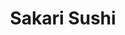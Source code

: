---
layout: place
title: "Sakari Sushi"
permalink: /virginia/suffolk/sakari-sushi.html
stateAbbr: VA
stateName: Virginia
cityName: Suffolk
place_id: ChIJH_LM5TOfuokR8q49IoEszfw
photos:
  - name: >-
      places/ChIJH_LM5TOfuokR8q49IoEszfw/photos/AeeoHcKqUcgT7m2aGs3fvLkjbuSqrLBfwpobxqkNncwNujTmN_f0s7nh7cP9d6gL2D4MCCtZyrXiCFckAObaTFCJAwqSffJfGlJT5WTvo5bmrEultw5iFC5c7v4543BloBkCNZqnsZo_7pQzsR6pWf5kAv7H3SWQ5CZgu8MmjJShzQDvbyXEWiXE1FoOrRsFf0hPVwPgC7Z_N7xE8_GuxzdZ-4UHXJlaxHe1Q3kcooRI7P9ZVzJ2f_0h6-X04nyq2Ate5xhaIaZ6OYIyEZBsw9c2LwUao67yYI84Q4g1I06CGJ-hag
    widthPx: 4032
    heightPx: 2045
    authorAttributions:
      - displayName: Sakari Sushi
        uri: https://maps.google.com/maps/contrib/109270270806830145621
        photoUri: >-
          https://lh3.googleusercontent.com/a/ACg8ocKtDYXk2-6dvOh95l2i13XhE5Y0O7t15K1DnAhLs_wGoZO1uQ=s100-p-k-no-mo
    flagContentUri: >-
      https://www.google.com/local/imagery/report/?cb_client=maps_api_places.places_api&image_key=!1e10!2sAF1QipNkmJz2aO9dsqVZp0AY_fCyc-fX6-V3JoAURVlG&hl=en-US
    googleMapsUri: >-
      https://www.google.com/maps/place//data=!3m4!1e2!3m2!1sAF1QipNkmJz2aO9dsqVZp0AY_fCyc-fX6-V3JoAURVlG!2e10!4m2!3m1!1s0x89ba9f33e5ccf21f:0xfccd2c81223daef2
  - name: >-
      places/ChIJH_LM5TOfuokR8q49IoEszfw/photos/AeeoHcL8SSCwIF-ir3HnksXkJdpDSqqPgAaiy6hYZn72K_GI2p1LEThlUc_QVRisQvjne6fDudIc9gtE9FBh2tNzvvEfNTo9wG4b4tIThbls4wUel_0zl5q36MyIAEGXwP6ZLMhn2X9mjGLDKLxkbwzHaNIJHWsaC1Bj6mlJ_vHRufTJSBOQkNLuEbwdtEhEl_fvnkb2krSDqjYSgnjfsYcN3cSX6f-qY4bRLyfGQ8xVcWZ5mmwLPJShxueVEXO7n98Zu5X4w9qemwG6lb0znH1xjQO1E_98LiyaemGhE5b7StOH2w
    widthPx: 1080
    heightPx: 1080
    authorAttributions:
      - displayName: Sakari Sushi
        uri: https://maps.google.com/maps/contrib/109270270806830145621
        photoUri: >-
          https://lh3.googleusercontent.com/a/ACg8ocKtDYXk2-6dvOh95l2i13XhE5Y0O7t15K1DnAhLs_wGoZO1uQ=s100-p-k-no-mo
    flagContentUri: >-
      https://www.google.com/local/imagery/report/?cb_client=maps_api_places.places_api&image_key=!1e10!2sAF1QipNNnwjC1bnFN7Xb0o7dq9hkCnTkYYSiusUA-Qbt&hl=en-US
    googleMapsUri: >-
      https://www.google.com/maps/place//data=!3m4!1e2!3m2!1sAF1QipNNnwjC1bnFN7Xb0o7dq9hkCnTkYYSiusUA-Qbt!2e10!4m2!3m1!1s0x89ba9f33e5ccf21f:0xfccd2c81223daef2
  - name: >-
      places/ChIJH_LM5TOfuokR8q49IoEszfw/photos/AeeoHcK3Qk0WweigN7FxkqN3NGcuThWgyG-dzMGX178C3bqDF2xV_gYAJ-ZOW7CdchGWDPzjAI4fsj_lwR-1TgMbCpzyYzyqP5K3BJ5aG8GwBfthf8k9Pe6WHaGHa4X7ETMvrc4ed3JzQOVxjW8Set5b8AhwIUa6REW4PyIolcOosh5DKk0yNfzFOryl35dN-UXgcSXNM9UYfXxSWqSgZ_bWVU6qQlOA9CRSV8HMsY-t2sGsWgRjH1vm32cHVblYg1QaosR2XT8vZXLhcnpGFB1xDf9QccHIm8vVjn40W992uOV4ORamyHmNqNZhvshKB21JxnPbixtALLcxxKgKNQMAkYHlfZlTANBqAe4TOQCgR4y4gB9Phkh3F2YAb7ZUcrgA5kVLwkUf5cqsW7o-bwbQzjlgETGNgH9GAtdmmN0mY5b0Aw
    widthPx: 4000
    heightPx: 3000
    authorAttributions:
      - displayName: Islander56
        uri: https://maps.google.com/maps/contrib/117481835311691593579
        photoUri: >-
          https://lh3.googleusercontent.com/a-/ALV-UjU95R8HqUV42hL2DEl79bY3F5u0jj61BYbHS6LP8iqYGVzw1wRo=s100-p-k-no-mo
    flagContentUri: >-
      https://www.google.com/local/imagery/report/?cb_client=maps_api_places.places_api&image_key=!1e10!2sCIHM0ogKEICAgICny7Thcw&hl=en-US
    googleMapsUri: >-
      https://www.google.com/maps/place//data=!3m4!1e2!3m2!1sCIHM0ogKEICAgICny7Thcw!2e10!4m2!3m1!1s0x89ba9f33e5ccf21f:0xfccd2c81223daef2
  - name: >-
      places/ChIJH_LM5TOfuokR8q49IoEszfw/photos/AeeoHcI5k_GeKjDNLnq1nn-v7XwSHhNeIo59YYjV1W3nqDOnyT5rVh07ZlF811T0XEajH2HuivHqq94JKmJbpNOsNVAJ0SZDccoJywx_FK2hk1Yj8G7kgx4H0xvf1NwYkkG26adxyKt975BvtX4dtxaBK5Z7l1c6CP2AcAHrUHQRslmBn3MC2GmPb2VthE3BEKG06Ew2IlKa7ABuDo9TOoFwGDxEvOC3XAehOBFmhrR8qaOlrtz_vfoFiIBmIkeivY34B0tkMJuqp_XQuPhQFuaQ45HLb9JfmZ_8SmepKTpTY0j7wI6FmC_zUMc0UVklQpmui8tySstWEHn8q9-XF8jYqTn2JImiURdF5Kq7P_co4OWkgKZmIUh82SiuU27eIsZxjqxyNErmWvvq8abDLMzIzmUWgwKes7MtMiPwrJ3VATIoAfzN
    widthPx: 3000
    heightPx: 4000
    authorAttributions:
      - displayName: Vince
        uri: https://maps.google.com/maps/contrib/102855925369851772113
        photoUri: >-
          https://lh3.googleusercontent.com/a-/ALV-UjUlMFfDaxBY_kBe25lxH-RIJ_Ml8LpC3hPGnQseCk57_AqamF10=s100-p-k-no-mo
    flagContentUri: >-
      https://www.google.com/local/imagery/report/?cb_client=maps_api_places.places_api&image_key=!1e10!2sCIHM0ogKEICAgIDDm57hmAE&hl=en-US
    googleMapsUri: >-
      https://www.google.com/maps/place//data=!3m4!1e2!3m2!1sCIHM0ogKEICAgIDDm57hmAE!2e10!4m2!3m1!1s0x89ba9f33e5ccf21f:0xfccd2c81223daef2
  - name: >-
      places/ChIJH_LM5TOfuokR8q49IoEszfw/photos/AeeoHcK6LK8wchmIJvSB6tjtvJmlOIg0-JASZBAgxu-zZdz9oyywjnQYWsYAZIc77XvsS55WSRwrPgPDfhOQy0ZUU6Rm9EedcwN5pNOPkz2A8_YEzpbeag2monxi6xqbLmuWn2iRhDKUgcOu3S-QuYeVPQNjzZKBJ-SsDj3LXm88AwEW8Wxfl5NifByZGwDVNF9K45XapaSeLCf0a9mlRoAAgz7yLLsHPgBg4EX25uHiklEnuDqnCTAwuxeleVlHV4BloYAwvXho_leUlfmXilyUx6Iy5xhvo7xSbuS3gOa2cIAGAwaRvkrjWurnvKwfLvn2xr4tBK38otg78EHY_xWd3BsnYHecrlsHDN0R7SKOuRGiwuB-kUJnSXXPaqJkHt2lHK3YEBCKJS_FpDxhVgswxdU2OQGrSi0-CxHwmq5F6WFjFg
    widthPx: 3133
    heightPx: 2268
    authorAttributions:
      - displayName: Kishka Gooden
        uri: https://maps.google.com/maps/contrib/118075451505484283904
        photoUri: >-
          https://lh3.googleusercontent.com/a-/ALV-UjXmqHkEnJquX24OqVCh9lwVm5h4ZMDSEuB5HasYtXq2Dm6nTHN57w=s100-p-k-no-mo
    flagContentUri: >-
      https://www.google.com/local/imagery/report/?cb_client=maps_api_places.places_api&image_key=!1e10!2sCIHM0ogKEICAgIDHlKHHDA&hl=en-US
    googleMapsUri: >-
      https://www.google.com/maps/place//data=!3m4!1e2!3m2!1sCIHM0ogKEICAgIDHlKHHDA!2e10!4m2!3m1!1s0x89ba9f33e5ccf21f:0xfccd2c81223daef2
  - name: >-
      places/ChIJH_LM5TOfuokR8q49IoEszfw/photos/AeeoHcKxLaiAm68gVpe2ZBA3-qUaVGheG8Wn0qmMUZK0dcxHQxZOi3Fm8zfhLB19GNHr7JVOn4fmGvUf3jKT1plvRo-BfZ64AzDvB-oFcuseMTRCbVD9YCFnBbplUdIyZjAe5aF9OPpsJ96WgbXNFsd_fOOcQVoahCdXGbWAQzotrAWRRIsRra_Ov0fn7lzbsoC2HpBtOTPyE1vIxt0dG7tWAVmZbyIIeHjsDc0Tt0yWnTlJ6hVI4fiALxF48Mu9uM9iImdCmEuVW2rpMyG9rU3MeQVDbQOji7Q38YSOYt_gLUTnVTBTHyhQmePkMfY1bGiqnhr4Zd0Nn3HlqN-nToYmm13ylTqq0CZF2_1FEu96yrsuzLNDpzLVtHdODfXzaECajnz_hZJ3EmTz4qisI6SX1yV3ehnihk4twb6r9IhFbITqtw
    widthPx: 4032
    heightPx: 2268
    authorAttributions:
      - displayName: M Catalla
        uri: https://maps.google.com/maps/contrib/101775277265150115787
        photoUri: >-
          https://lh3.googleusercontent.com/a/ACg8ocJCx9nbZIve6Izcr2UQbskkPIqp7FCJtZ-murkEA1sNoyRO4A=s100-p-k-no-mo
    flagContentUri: >-
      https://www.google.com/local/imagery/report/?cb_client=maps_api_places.places_api&image_key=!1e10!2sCIHM0ogKEICAgICO5bnvbw&hl=en-US
    googleMapsUri: >-
      https://www.google.com/maps/place//data=!3m4!1e2!3m2!1sCIHM0ogKEICAgICO5bnvbw!2e10!4m2!3m1!1s0x89ba9f33e5ccf21f:0xfccd2c81223daef2
  - name: >-
      places/ChIJH_LM5TOfuokR8q49IoEszfw/photos/AeeoHcI2UKO2FztxSygSPvlQzL1aQw2utEZlOqBRtRy_LfMefZEf84rcfomddsZf71ACS5zZbyzIz5MiEhn2gP86tLUYKPxrUOv_DEEojfnVFkO6rRK00Si9wr_Rrq5Zl6oO5Y-evhiH2W6GYBBA0-sJ7FNcF84QVrCg1qfchdCvh2br9pmBLxvwQ9blLG5KOgLr_RYkO8TavwPLwjnnChrBGFYeISIl_q6Fy_romMLRBUkGlw2szWfMwoFzj3sZc4JO5fknuQYKmEircaykwnVKz69YPaR2sE6mYqyE9BSM2I_O1jQs5a6ykOdwanH593uIVnwN4f4RF4oDIIoC1wPMFCzkgTXSXzmUs4Lu4EAu-9yZ3hk3iEJQDfyzkEIfMKAsCqlnw9un8LsczbIqpousiMr38zNaSN1bKUr7cPcEgy8-Czes
    widthPx: 4000
    heightPx: 2250
    authorAttributions:
      - displayName: Wesley Mattingly
        uri: https://maps.google.com/maps/contrib/116380811688016131210
        photoUri: >-
          https://lh3.googleusercontent.com/a-/ALV-UjVq6dRufQpvJtLioYUuXxs2lo2y-W9KJAqda8-i8yEf6bkvRqzSVw=s100-p-k-no-mo
    flagContentUri: >-
      https://www.google.com/local/imagery/report/?cb_client=maps_api_places.places_api&image_key=!1e10!2sCIHM0ogKEICAgICOhZP42QE&hl=en-US
    googleMapsUri: >-
      https://www.google.com/maps/place//data=!3m4!1e2!3m2!1sCIHM0ogKEICAgICOhZP42QE!2e10!4m2!3m1!1s0x89ba9f33e5ccf21f:0xfccd2c81223daef2
  - name: >-
      places/ChIJH_LM5TOfuokR8q49IoEszfw/photos/AeeoHcK-mixpOQ8t_4aB5gJOeof8PKRySuiqkFMcT3KajBbRZ2u-5TXoRKO0baOxNaTP7p9bO5VKFAaf9HvcofRHKqGFWovldhyoa4hYReEnPP0QgQBjwNz7yT47y4HmygSGdYmxENky2Qm0_JiNLEYKc0ILBSMTl0BY3gWqFZ656uuWLJl0g3frrZPyZfd5AepPPNmcAs83gvCudUzoLOdzjcYrvJ2_siOSv1oPoU_zcQF7Xvv3KdSYQID_JTjP1jVyQ-gt4cMvy_d8M035llKUjFZ1jJfm6ekRD2f9KDj0Y__NaclTpMg32IPhy2Ril1neoL6jbn05UW2Y-EpMbjEmVioNpuGQtXYYMiaB3bOUFxHuuGEYDO-xBYa2fS3uISMpqR1FtTMS_-dtj-OTyQvVVlMQIUmYWNL1I9G9zrzij2JRVA
    widthPx: 2281
    heightPx: 2281
    authorAttributions:
      - displayName: Harry
        uri: https://maps.google.com/maps/contrib/106236278740171572083
        photoUri: >-
          https://lh3.googleusercontent.com/a-/ALV-UjXHZzD0KDeYYUHd5BD0VpvFELYp3if7NCGJMtdkqxBjCi8FnqYZpg=s100-p-k-no-mo
    flagContentUri: >-
      https://www.google.com/local/imagery/report/?cb_client=maps_api_places.places_api&image_key=!1e10!2sCIHM0ogKEICAgICBlNbHHg&hl=en-US
    googleMapsUri: >-
      https://www.google.com/maps/place//data=!3m4!1e2!3m2!1sCIHM0ogKEICAgICBlNbHHg!2e10!4m2!3m1!1s0x89ba9f33e5ccf21f:0xfccd2c81223daef2
  - name: >-
      places/ChIJH_LM5TOfuokR8q49IoEszfw/photos/AeeoHcKvyZYvtIWkysltTEPicVYLXPxM3NcviQoL6Q1veEBPWhpewba_FzFIhIAeBShIzI2eeHY4Pe4PEwHXu2u9O4N4cBJmBohr3IMS0TwnptJDM-BM0tR1t3K60xdRStlH6uCVQ_Nk4huc0g1hkfmMOw5pZhubRyljfWfWG9eC_Wzkz89TJ7-nH9FVm1gTWMyfIZ_XhVYRS9AEAyWOhrKOEc1vPl_TBCxPkRtEqL1dyaciT0MrF4vwXcp2h9qAzTjRGJBaA2Pr2-UA9zehGnK6yPi9Gt9Oa5ixEaIfNpsxALRnMBkN4WMHyAi8huLYW6eaJouq2wkyZIVDR2IoVckOr6sGVjVaZwzu2LNWvKckddHyyZqWIDCwB0ih0J9UeVASjy31VixpPUJSrsLK6gcpK66Z51DSLPqbfAO7nEKp6Bt43g
    widthPx: 1920
    heightPx: 1080
    authorAttributions:
      - displayName: Bryan Lama
        uri: https://maps.google.com/maps/contrib/118211109010900456845
        photoUri: >-
          https://lh3.googleusercontent.com/a-/ALV-UjU2WdTAszNiyQ_h_5f4wSR9bBjtgnUZGFRapHFuigGPgi6GppWz=s100-p-k-no-mo
    flagContentUri: >-
      https://www.google.com/local/imagery/report/?cb_client=maps_api_places.places_api&image_key=!1e10!2sCIHM0ogKEICAgID-yIvuaw&hl=en-US
    googleMapsUri: >-
      https://www.google.com/maps/place//data=!3m4!1e2!3m2!1sCIHM0ogKEICAgID-yIvuaw!2e10!4m2!3m1!1s0x89ba9f33e5ccf21f:0xfccd2c81223daef2
  - name: >-
      places/ChIJH_LM5TOfuokR8q49IoEszfw/photos/AeeoHcI6KltorqJPfqF_7z-PQdrbbokOzcis0fP8pUYd67-D-hJ4HOuX8cHPgOpFZmXCvmcg8qL2u7VLEdnAKSme4n5-_7j278qJtctDxs0MBRjXnswRnOmrEwYMf9hVpSNURIb6NZCl1r9m2TTd9y9VQ58K9TUy0kvbkuG7AnrKmvRMbrqbnir624955_tNyi871PN0EwpmdaCVGsGxmkXxV4omJtisGEJzvUAtdp-PdbT_u6f4SmUzGJG_ohITtXwo2FbrkPrROQKAMKYAeZodnNJbPBPTdjZ_qJkaShp9hUgs7FFZLHh01Wa6ccI7F6WU3glvaZ0tr-NmMEWEHIZc_evy4IKkcTYH_bUPWIXQBS_KsdIY4RCxnVWohCStgskBc3Xs7AReNDv-7GUDpdyA4A_zHmk8rptEBgxO3QUS_uxNqw
    widthPx: 3024
    heightPx: 4032
    authorAttributions:
      - displayName: Ricky Reviews
        uri: https://maps.google.com/maps/contrib/107047205253379825762
        photoUri: >-
          https://lh3.googleusercontent.com/a-/ALV-UjVrEGDl131i0KBtsmG76hilNQsMtIbyaD8-ssJGW2k9JPudas4=s100-p-k-no-mo
    flagContentUri: >-
      https://www.google.com/local/imagery/report/?cb_client=maps_api_places.places_api&image_key=!1e10!2sCIHM0ogKEICAgICp0O-SSw&hl=en-US
    googleMapsUri: >-
      https://www.google.com/maps/place//data=!3m4!1e2!3m2!1sCIHM0ogKEICAgICp0O-SSw!2e10!4m2!3m1!1s0x89ba9f33e5ccf21f:0xfccd2c81223daef2
address: 5836 Harbour View Blvd Suite 330, Suffolk, VA 23435, USA
street: 5836 Harbour View Blvd Suite 330
city: Suffolk
state: VA
zip: '23435'
country: USA
neighborhood: null
latitude: '36.871115'
longitude: '-76.441534'
accessibility_options:
  wheelchairAccessibleParking: true
  wheelchairAccessibleEntrance: true
  wheelchairAccessibleRestroom: true
  wheelchairAccessibleSeating: true
business_status: OPERATIONAL
name: Sakari Sushi
google_maps_links:
  directionsUri: >-
    https://www.google.com/maps/dir//''/data=!4m7!4m6!1m1!4e2!1m2!1m1!1s0x89ba9f33e5ccf21f:0xfccd2c81223daef2!3e0
  placeUri: https://maps.google.com/?cid=18216265000920395506
  writeAReviewUri: >-
    https://www.google.com/maps/place//data=!4m3!3m2!1s0x89ba9f33e5ccf21f:0xfccd2c81223daef2!12e1
  reviewsUri: >-
    https://www.google.com/maps/place//data=!4m4!3m3!1s0x89ba9f33e5ccf21f:0xfccd2c81223daef2!9m1!1b1
  photosUri: >-
    https://www.google.com/maps/place//data=!4m3!3m2!1s0x89ba9f33e5ccf21f:0xfccd2c81223daef2!10e5
primary_type: Sushi Restaurant
opening_hours:
  regular: null
  current: null
secondary_opening_hours:
  regular:
    weekdayDescriptions: null
    type: null
  current:
    weekdayDescriptions: null
    type: null
phone: (757) 967-0260
price_level: null
price_range: $20 &ndash; $30
rating: '4.5'
rating_count: 203
website: https://sakarisushibuffet.wixsite.com/sakarisushisuffolk/menu
description: null
reviews:
  - name: >-
      places/ChIJH_LM5TOfuokR8q49IoEszfw/reviews/ChZDSUhNMG9nS0VJQ0FnSURYMS16cUdBEAE
    relativePublishTimeDescription: 5 months ago
    rating: 5
    text:
      text: >-
        Probably some of the most freshest ingredients I’ve had in the area! The
        concoction of carefully prepared rolls. The great amount of masago
        covered on top of the REAL crab meat rolls! The fact that they don’t
        smother unnecessary sauce over my smoked salmon roll so I actually
        enjoyed the smoky flavor. My favorite was the salmon skin roll, a true
        crunch texture to balance out the soft texture of the sushi rice. Their
        beef teriyaki was very nicely cooked! Bite sized, but tender, juicy, and
        cooked medium. The server was well attentive! They even offer mochi ice
        cream for dessert! 👌 Some of the only things they could change is maybe
        more napkins offered at the table (I only received 1, didn’t bother to
        ask for another) and the hand sanitizer at the front could be a pump
        instead of a squeeze bottle to prevent cross-contamination. 5 stars ⭐️
        ⭐️⭐️⭐️⭐️😄 😋
      languageCode: en
    originalText:
      text: >-
        Probably some of the most freshest ingredients I’ve had in the area! The
        concoction of carefully prepared rolls. The great amount of masago
        covered on top of the REAL crab meat rolls! The fact that they don’t
        smother unnecessary sauce over my smoked salmon roll so I actually
        enjoyed the smoky flavor. My favorite was the salmon skin roll, a true
        crunch texture to balance out the soft texture of the sushi rice. Their
        beef teriyaki was very nicely cooked! Bite sized, but tender, juicy, and
        cooked medium. The server was well attentive! They even offer mochi ice
        cream for dessert! 👌 Some of the only things they could change is maybe
        more napkins offered at the table (I only received 1, didn’t bother to
        ask for another) and the hand sanitizer at the front could be a pump
        instead of a squeeze bottle to prevent cross-contamination. 5 stars ⭐️
        ⭐️⭐️⭐️⭐️😄 😋
      languageCode: en
    authorAttribution:
      displayName: Hilda Devera
      uri: https://www.google.com/maps/contrib/101196055228039171735/reviews
      photoUri: >-
        https://lh3.googleusercontent.com/a/ACg8ocKvFwWnnSqrFwrYBphp3NaxR0uX9bD-FCTakSX3IAb9BSDKYw=s128-c0x00000000-cc-rp-mo-ba2
    publishTime: '2024-10-31T21:49:23.716145Z'
    flagContentUri: >-
      https://www.google.com/local/review/rap/report?postId=ChZDSUhNMG9nS0VJQ0FnSURYMS16cUdBEAE&d=17924085&t=1
    googleMapsUri: >-
      https://www.google.com/maps/reviews/data=!4m6!14m5!1m4!2m3!1sChZDSUhNMG9nS0VJQ0FnSURYMS16cUdBEAE!2m1!1s0x89ba9f33e5ccf21f:0xfccd2c81223daef2
  - name: >-
      places/ChIJH_LM5TOfuokR8q49IoEszfw/reviews/ChdDSUhNMG9nS0VJQ0FnSUNueTdUaDB3RRAB
    relativePublishTimeDescription: 6 months ago
    rating: 5
    text:
      text: >-
        If you love lots of great high-quality sushi, you'll love Sakari's AYCE
        lunch! The hot items were cooked to order, and the sushi was fresh. 
        Last but not least, they have some of, if not the highest quality
        tableware I've used in a sushi restaurant.
      languageCode: en
    originalText:
      text: >-
        If you love lots of great high-quality sushi, you'll love Sakari's AYCE
        lunch! The hot items were cooked to order, and the sushi was fresh. 
        Last but not least, they have some of, if not the highest quality
        tableware I've used in a sushi restaurant.
      languageCode: en
    authorAttribution:
      displayName: Islander56
      uri: https://www.google.com/maps/contrib/117481835311691593579/reviews
      photoUri: >-
        https://lh3.googleusercontent.com/a-/ALV-UjU95R8HqUV42hL2DEl79bY3F5u0jj61BYbHS6LP8iqYGVzw1wRo=s128-c0x00000000-cc-rp-mo-ba4
    publishTime: '2024-09-30T00:11:37.929738Z'
    flagContentUri: >-
      https://www.google.com/local/review/rap/report?postId=ChdDSUhNMG9nS0VJQ0FnSUNueTdUaDB3RRAB&d=17924085&t=1
    googleMapsUri: >-
      https://www.google.com/maps/reviews/data=!4m6!14m5!1m4!2m3!1sChdDSUhNMG9nS0VJQ0FnSUNueTdUaDB3RRAB!2m1!1s0x89ba9f33e5ccf21f:0xfccd2c81223daef2
  - name: >-
      places/ChIJH_LM5TOfuokR8q49IoEszfw/reviews/ChZDSUhNMG9nS0VJQ0FnSUREbTU3aGFBEAE
    relativePublishTimeDescription: 12 months ago
    rating: 4
    text:
      text: >-
        Really good sushi. My favorite is the spider roll 🍣  the chicken fried
        rice and the golden brown tempura shrimp 🍤

        I placed an order for pickup, when I arrived I was told they ran out of
        rice. Waited an additional 15-20mins. When I received my order, I was
        given a slice of complimentary cheescake.
      languageCode: en
    originalText:
      text: >-
        Really good sushi. My favorite is the spider roll 🍣  the chicken fried
        rice and the golden brown tempura shrimp 🍤

        I placed an order for pickup, when I arrived I was told they ran out of
        rice. Waited an additional 15-20mins. When I received my order, I was
        given a slice of complimentary cheescake.
      languageCode: en
    authorAttribution:
      displayName: Vince
      uri: https://www.google.com/maps/contrib/102855925369851772113/reviews
      photoUri: >-
        https://lh3.googleusercontent.com/a-/ALV-UjUlMFfDaxBY_kBe25lxH-RIJ_Ml8LpC3hPGnQseCk57_AqamF10=s128-c0x00000000-cc-rp-mo-ba6
    publishTime: '2024-04-14T14:16:57.868332Z'
    flagContentUri: >-
      https://www.google.com/local/review/rap/report?postId=ChZDSUhNMG9nS0VJQ0FnSUREbTU3aGFBEAE&d=17924085&t=1
    googleMapsUri: >-
      https://www.google.com/maps/reviews/data=!4m6!14m5!1m4!2m3!1sChZDSUhNMG9nS0VJQ0FnSUREbTU3aGFBEAE!2m1!1s0x89ba9f33e5ccf21f:0xfccd2c81223daef2
  - name: >-
      places/ChIJH_LM5TOfuokR8q49IoEszfw/reviews/ChZDSUhNMG9nS0VJQ0FnSUQ5dy0tOUxREAE
    relativePublishTimeDescription: a year ago
    rating: 5
    text:
      text: >-
        This was a great all you can eat sushi spot! The staff were very
        attentative and the food was very tasty with very short wait times in
        between roll orders. Great variety of rolls and food in general.
        Definitely reccomend if you are looking for all you can eat sushi in
        Suffolk! My husband and I will definitely be back!
      languageCode: en
    originalText:
      text: >-
        This was a great all you can eat sushi spot! The staff were very
        attentative and the food was very tasty with very short wait times in
        between roll orders. Great variety of rolls and food in general.
        Definitely reccomend if you are looking for all you can eat sushi in
        Suffolk! My husband and I will definitely be back!
      languageCode: en
    authorAttribution:
      displayName: Gabrielle Ashman
      uri: https://www.google.com/maps/contrib/105991063395701877570/reviews
      photoUri: >-
        https://lh3.googleusercontent.com/a/ACg8ocL0eesa49I3N4c8_QjLnLBWu4KZ-f60F0bqxcVeg5e8yQ6wFw=s128-c0x00000000-cc-rp-mo
    publishTime: '2024-03-20T13:54:37.191304Z'
    flagContentUri: >-
      https://www.google.com/local/review/rap/report?postId=ChZDSUhNMG9nS0VJQ0FnSUQ5dy0tOUxREAE&d=17924085&t=1
    googleMapsUri: >-
      https://www.google.com/maps/reviews/data=!4m6!14m5!1m4!2m3!1sChZDSUhNMG9nS0VJQ0FnSUQ5dy0tOUxREAE!2m1!1s0x89ba9f33e5ccf21f:0xfccd2c81223daef2
  - name: >-
      places/ChIJH_LM5TOfuokR8q49IoEszfw/reviews/ChdDSUhNMG9nS0VJQ0FnSUN2dUtPX253RRAB
    relativePublishTimeDescription: 4 months ago
    rating: 5
    text:
      text: >-
        The service and the food was amazing. Highly recommend for both sushi
        eaters and non sushi eaters. They also offer a full menu for those who
        don't want the all you can eat option. We really enjoyed our dinner.
      languageCode: en
    originalText:
      text: >-
        The service and the food was amazing. Highly recommend for both sushi
        eaters and non sushi eaters. They also offer a full menu for those who
        don't want the all you can eat option. We really enjoyed our dinner.
      languageCode: en
    authorAttribution:
      displayName: Colleen Ripley
      uri: https://www.google.com/maps/contrib/118008047643667348513/reviews
      photoUri: >-
        https://lh3.googleusercontent.com/a/ACg8ocLUESmYtMInkzDKkTYpKKoK79THmviQhC5-cNyNAiFiMMAcEA=s128-c0x00000000-cc-rp-mo-ba4
    publishTime: '2024-12-07T23:01:04.872640Z'
    flagContentUri: >-
      https://www.google.com/local/review/rap/report?postId=ChdDSUhNMG9nS0VJQ0FnSUN2dUtPX253RRAB&d=17924085&t=1
    googleMapsUri: >-
      https://www.google.com/maps/reviews/data=!4m6!14m5!1m4!2m3!1sChdDSUhNMG9nS0VJQ0FnSUN2dUtPX253RRAB!2m1!1s0x89ba9f33e5ccf21f:0xfccd2c81223daef2
parking_options:
  freeParkingLot: true
  freeStreetParking: true
  valetParking: false
payment_options:
  acceptsCreditCards: true
  acceptsDebitCards: true
  acceptsCashOnly: false
  acceptsNfc: true
allow_dogs: null
curbside_pickup: false
delivery: false
dine_in: true
good_for_children: true
good_for_groups: true
good_for_sports: false
live_music: false
menu_for_children: true
outdoor_seating: false
reservable: true
restroom: true
serves_beer: true
serves_breakfast: null
serves_brunch: false
serves_cocktails: false
serves_coffee: null
serves_dinner: true
serves_dessert: true
serves_lunch: true
serves_vegetarian_food: true
serves_wine: true
takeout: true

---